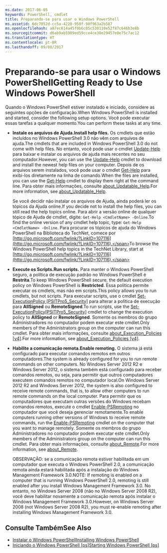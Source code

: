 ```yaml
---
ms.date: 2017-06-05
keywords: PowerShell, cmdlet
title: Preparando-se para usar o Windows PowerShell
ms.assetid: 6dc7052d-cc5a-4220-950f-98f963a2b587
ms.openlocfilehash: a87ec614a45f0b6c05c530110e52f87c646b3e8b
ms.sourcegitcommit: d6ab9ab5909ed59cce4ce30e29457e0e75c7ac12
ms.translationtype: HT
ms.contentlocale: pt-BR
ms.lasthandoff: 09/08/2017
---
```

# <a name="getting-ready-to-use-windows-powershell"></a><span data-ttu-id="50eff-103">Preparando-se para usar o Windows PowerShell</span><span class="sxs-lookup"><span data-stu-id="50eff-103">Getting Ready to Use Windows PowerShell</span></span>
<span data-ttu-id="50eff-104">Quando o Windows PowerShell estiver instalado e iniciado, considere as seguintes opções de configuração.</span><span class="sxs-lookup"><span data-stu-id="50eff-104">When Windows PowerShell is installed and started, consider the following setup options.</span></span> <span data-ttu-id="50eff-105">Você pode executar essas tarefas a qualquer momento.</span><span class="sxs-lookup"><span data-stu-id="50eff-105">You can perform these tasks at any time.</span></span>

- <span data-ttu-id="50eff-106">**Instale os arquivos de Ajuda.**</span><span class="sxs-lookup"><span data-stu-id="50eff-106">**Install help files.**</span></span> <span data-ttu-id="50eff-107">Os cmdlets que estão incluídos no Windows PowerShell 3.0 não vêm com arquivos de ajuda.</span><span class="sxs-lookup"><span data-stu-id="50eff-107">The cmdlets that are included in Windows PowerShell 3.0 do not come with help files.</span></span> <span data-ttu-id="50eff-108">No entanto, você pode usar o cmdlet [Update-Help](https://technet.microsoft.com/en-us/library/93e1d870-ace6-432b-8778-8920291d7545) para baixar e instalar os arquivos de ajuda mais recentes no seu computador.</span><span class="sxs-lookup"><span data-stu-id="50eff-108">However, you can use the [Update-Help](https://technet.microsoft.com/en-us/library/93e1d870-ace6-432b-8778-8920291d7545) cmdlet to download and install the newest help files on your computer.</span></span> <span data-ttu-id="50eff-109">Depois de os arquivos serem instalados, você pode usar o cmdlet [Get-Help](https://technet.microsoft.com/en-us/library/1f46eeb4-49d7-4bec-bb29-395d9b42f54a) para exibi-los diretamente na linha de comando.</span><span class="sxs-lookup"><span data-stu-id="50eff-109">When the files are installed, you can use the [Get-Help](https://technet.microsoft.com/en-us/library/1f46eeb4-49d7-4bec-bb29-395d9b42f54a) cmdlet to display them right at the command line.</span></span> <span data-ttu-id="50eff-110">Para obter mais informações, consulte [about_Updatable_Help](https://technet.microsoft.com/en-us/library/10bba75c-f4ac-4ca1-bbf3-8f34dd521ffe).</span><span class="sxs-lookup"><span data-stu-id="50eff-110">For more information, see [about_Updatable_Help](https://technet.microsoft.com/en-us/library/10bba75c-f4ac-4ca1-bbf3-8f34dd521ffe).</span></span>

    <span data-ttu-id="50eff-111">Se você decidir não instalar os arquivos de Ajuda, ainda poderá ler os tópicos da Ajuda online.</span><span class="sxs-lookup"><span data-stu-id="50eff-111">If you decide not to install the help files, you can still read the help topics online.</span></span> <span data-ttu-id="50eff-112">Para abrir a versão online de qualquer tópico de Ajuda de cmdlet, digite: `Get-Help <CmdletName> -Online`.</span><span class="sxs-lookup"><span data-stu-id="50eff-112">To find the online version of any cmdlet help topic, type: `Get-Help <CmdletName> -Online`.</span></span> <span data-ttu-id="50eff-113">Para procurar os tópicos de ajuda do Windows PowerShell na Biblioteca do TechNet, comece por [http://go.microsoft.com/fwlink/?LinkID=107116](http://go.microsoft.com/fwlink/?LinkID=107116).</span><span class="sxs-lookup"><span data-stu-id="50eff-113">To browse the Windows PowerShell help topics in the TechNet Library, start at [http://go.microsoft.com/fwlink/?LinkID=107116](http://go.microsoft.com/fwlink/?LinkID=107116).</span></span>

- <span data-ttu-id="50eff-114">**Execute os Scripts.**</span><span class="sxs-lookup"><span data-stu-id="50eff-114">**Run scripts.**</span></span> <span data-ttu-id="50eff-115">Para manter o Windows PowerShell seguro, a política de execução padrão no Windows PowerShell é **Restrita**.</span><span class="sxs-lookup"><span data-stu-id="50eff-115">To keep Windows PowerShell secure, the default execution policy on Windows PowerShell is **Restricted**.</span></span> <span data-ttu-id="50eff-116">Essa política permite executar os cmdlets, mas não em scripts.</span><span class="sxs-lookup"><span data-stu-id="50eff-116">This policy allows you to run cmdlets, but not scripts.</span></span> <span data-ttu-id="50eff-117">Para executar scripts, use o cmdlet [Set-ExecutionPolicy [PSITPro5_Security]](https://technet.microsoft.com/en-us/library/5690a0e1-495b-4e63-8280-65ead7bf01ab) para alterar a política de execução para **AllSigned** ou **RemoteSigned**.</span><span class="sxs-lookup"><span data-stu-id="50eff-117">To run scripts, use the [Set-ExecutionPolicy[PSITPro5_Security]](https://technet.microsoft.com/en-us/library/5690a0e1-495b-4e63-8280-65ead7bf01ab) cmdlet to change the execution policy to **AllSigned** or **RemoteSigned**.</span></span> <span data-ttu-id="50eff-118">Somente os membros do grupo Administradores no computador podem executar este cmdlet.</span><span class="sxs-lookup"><span data-stu-id="50eff-118">Only members of the Administrators group on the computer can run this cmdlet.</span></span> <span data-ttu-id="50eff-119">Para obter mais informações, consulte [about_Execution_Policies [v4]](https://technet.microsoft.com/en-us/library/347708dc-1515-4d74-978b-8334603472e6).</span><span class="sxs-lookup"><span data-stu-id="50eff-119">For more information, see [about_Execution_Policies [v4]](https://technet.microsoft.com/en-us/library/347708dc-1515-4d74-978b-8334603472e6).</span></span>

- <span data-ttu-id="50eff-120">**Habilite a comunicação remota.**</span><span class="sxs-lookup"><span data-stu-id="50eff-120">**Enable remoting.**</span></span> <span data-ttu-id="50eff-121">O sistema já está configurado para executar comandos remotos em outros computadores.</span><span class="sxs-lookup"><span data-stu-id="50eff-121">The system is already configured for you to run remote commands on other computers.</span></span> <span data-ttu-id="50eff-122">No Windows Server 2012 R2 e Windows Server 2012, o sistema também está configurado para receber comandos remotos, ou seja, para permitir que outros computadores executem comandos remotos no computador local.</span><span class="sxs-lookup"><span data-stu-id="50eff-122">On Windows Server 2012 R2 and Windows Server 2012, the system is also configured to receive remote commands, that is, to allow other computers to run remote commands on the local computer.</span></span> <span data-ttu-id="50eff-123">Para permitir que os computadores que executam outras versões do Windows recebam comandos remotos, execute o cmdlet [Enable-PSRemoting](https://technet.microsoft.com/en-us/library/19437c28-33b8-4ac1-9113-8439cc8beffb) no computador que você deseja gerenciar remotamente.</span><span class="sxs-lookup"><span data-stu-id="50eff-123">To enable computers running other versions of Windows to receive remote commands, run the [Enable-PSRemoting](https://technet.microsoft.com/en-us/library/19437c28-33b8-4ac1-9113-8439cc8beffb) cmdlet on the computer that you want to manage remotely.</span></span> <span data-ttu-id="50eff-124">Somente os membros do grupo Administradores no computador podem executar este cmdlet.</span><span class="sxs-lookup"><span data-stu-id="50eff-124">Only members of the Administrators group on the computer can run this cmdlet.</span></span> <span data-ttu-id="50eff-125">Para obter mais informações, consulte [about_Remote](https://technet.microsoft.com/en-us/library/9b4a5c87-9162-4adf-bdfe-fbc80b9b8970).</span><span class="sxs-lookup"><span data-stu-id="50eff-125">For more information, see [about_Remote](https://technet.microsoft.com/en-us/library/9b4a5c87-9162-4adf-bdfe-fbc80b9b8970).</span></span>

    <span data-ttu-id="50eff-126">OBSERVAÇÃO: se a comunicação remota estiver habilitada em um computador que executa o Windows PowerShell 2.0, a comunicação remota ainda estará habilitada após a instalação do Windows Management Framework 3.0.</span><span class="sxs-lookup"><span data-stu-id="50eff-126">NOTE: If remoting is enabled on a computer that is running Windows PowerShell 2.0, remoting is still enabled after you install Windows Management Framework 3.0.</span></span> <span data-ttu-id="50eff-127">No entanto, no Windows Server 2008 (não no Windows Server 2008 R2), você deve habilitar novamente a comunicação remota após instalar o Windows Management Framework 3.0.</span><span class="sxs-lookup"><span data-stu-id="50eff-127">However, on Windows Server 2008 (not Windows Server 2008 R2), you must re-enable remoting after installing Windows Management Framework 3.0.</span></span>

## <a name="see-also"></a><span data-ttu-id="50eff-128">Consulte Também</span><span class="sxs-lookup"><span data-stu-id="50eff-128">See Also</span></span>
- [<span data-ttu-id="50eff-129">Instalar o Windows PowerShell</span><span class="sxs-lookup"><span data-stu-id="50eff-129">Installing Windows PowerShell</span></span>](../setup/Installing-Windows-PowerShell.md)
- <span data-ttu-id="50eff-130">[Iniciando o Windows PowerShell [ps]](https://technet.microsoft.com/en-us/library/8ec8c2d7-8e7c-4722-a3d2-498fe5739a8e)</span><span class="sxs-lookup"><span data-stu-id="50eff-130">[Starting Windows PowerShell [ps]](https://technet.microsoft.com/en-us/library/8ec8c2d7-8e7c-4722-a3d2-498fe5739a8e)</span></span>

